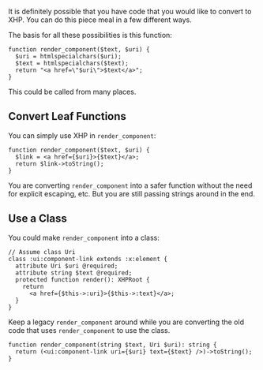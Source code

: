 It is definitely possible that you have code that you would like to convert to XHP. You can do this piece meal in a few different ways.

The basis for all these possibilities is this function:

```Hack
function render_component($text, $uri) {
  $uri = htmlspecialchars($uri);
  $text = htmlspecialchars($text);
  return "<a href=\"$uri\">$text</a>";
}
```

This could be called from many places.

## Convert Leaf Functions

You can simply use XHP in `render_component`:

```Hack
function render_component($text, $uri) {
  $link = <a href={$uri}>{$text}</a>;
  return $link->toString();
}
```

You are converting `render_component` into a safer function without the need for explicit escaping, etc. But you are still passing
strings around in the end.

## Use a Class

You could make `render_component` into a class:

```Hack
// Assume class Uri
class :ui:component-link extends :x:element {
  attribute Uri $uri @required;
  attribute string $text @required;
  protected function render(): XHPRoot {
    return
      <a href={$this->:uri}>{$this->:text}</a>;
  }
}
```

Keep a legacy `render_component` around while you are converting the old code that uses `render_component` to use the class.

```Hack
function render_component(string $text, Uri $uri): string {
  return (<ui:component-link uri={$uri} text={$text} />)->toString();
}
```
